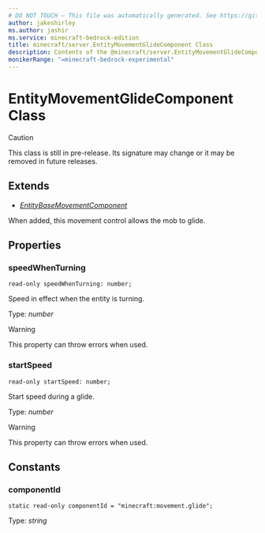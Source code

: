 ```yaml
---
# DO NOT TOUCH — This file was automatically generated. See https://github.com/mojang/minecraftapidocsgenerator to modify descriptions, examples, etc.
author: jakeshirley
ms.author: jashir
ms.service: minecraft-bedrock-edition
title: minecraft/server.EntityMovementGlideComponent Class
description: Contents of the @minecraft/server.EntityMovementGlideComponent class.
monikerRange: "=minecraft-bedrock-experimental"
---
```

# EntityMovementGlideComponent Class

> [!CAUTION]
> This class is still in pre-release.  Its signature may change or it may be removed in future releases.

## Extends
- [*EntityBaseMovementComponent*](EntityBaseMovementComponent.md)

When added, this movement control allows the mob to glide.

## Properties

### **speedWhenTurning**
`read-only speedWhenTurning: number;`

Speed in effect when the entity is turning.

Type: *number*
    
> [!WARNING]
> This property can throw errors when used.

### **startSpeed**
`read-only startSpeed: number;`

Start speed during a glide.

Type: *number*
    
> [!WARNING]
> This property can throw errors when used.

## Constants

### **componentId**
`static read-only componentId = "minecraft:movement.glide";`

Type: *string*
